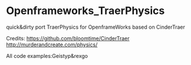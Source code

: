 Openframeworks_TraerPhysics
===========================

quick&dirty port TraerPhysics for OpenframeWorks based on CinderTraer

Credits:
https://github.com/bloomtime/CinderTraer
http://murderandcreate.com/physics/

All code examples:Geistyp&rexgo
